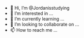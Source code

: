 - 👋 Hi, I’m @Jordanisstudying
- 👀 I’m interested in ...
- 🌱 I’m currently learning ...
- 💞️ I’m looking to collaborate on ...
- 📫 How to reach me ...

<!---
Jordanisstudying/Jordanisstudying is a ✨ special ✨ repository because its `README.md` (this file) appears on your GitHub profile.
You can click the Preview link to take a look at your changes.
--->
